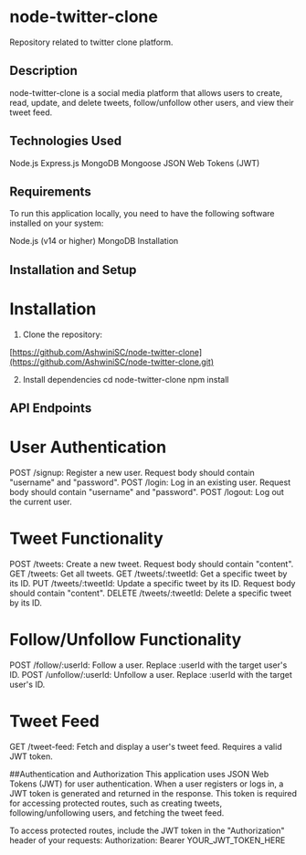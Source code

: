 # node-twitter-clone
Repository related to twitter clone platform.

## Description
node-twitter-clone is a social media platform that allows users to create, read, update, and delete tweets, follow/unfollow other users, and view their tweet feed.

## Technologies Used
Node.js
Express.js
MongoDB
Mongoose
JSON Web Tokens (JWT)

## Requirements
To run this application locally, you need to have the following software installed on your system:

Node.js (v14 or higher)
MongoDB
Installation

## Installation and Setup

# Installation
1. Clone the repository:

[https://github.com/AshwiniSC/node-twitter-clone](https://github.com/AshwiniSC/node-twitter-clone.git)

2. Install dependencies 
cd node-twitter-clone
npm install

## API Endpoints
# User Authentication
POST /signup: Register a new user. Request body should contain "username" and "password".
POST /login: Log in an existing user. Request body should contain "username" and "password".
POST /logout: Log out the current user.

# Tweet Functionality
POST /tweets: Create a new tweet. Request body should contain "content".
GET /tweets: Get all tweets.
GET /tweets/:tweetId: Get a specific tweet by its ID.
PUT /tweets/:tweetId: Update a specific tweet by its ID. Request body should contain "content".
DELETE /tweets/:tweetId: Delete a specific tweet by its ID.

# Follow/Unfollow Functionality
POST /follow/:userId: Follow a user. Replace :userId with the target user's ID.
POST /unfollow/:userId: Unfollow a user. Replace :userId with the target user's ID.
# Tweet Feed
GET /tweet-feed: Fetch and display a user's tweet feed. Requires a valid JWT token.

##Authentication and Authorization
This application uses JSON Web Tokens (JWT) for user authentication. When a user registers or logs in, a JWT token is generated and returned in the response. This token is required for accessing protected routes, such as creating tweets, following/unfollowing users, and fetching the tweet feed.

To access protected routes, include the JWT token in the "Authorization" header of your requests:
Authorization: Bearer YOUR_JWT_TOKEN_HERE

